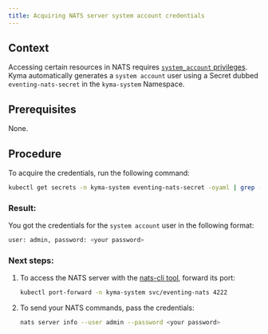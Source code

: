 ```yaml
---
title: Acquiring NATS server system account credentials
---
```

## Context

Accessing certain resources in NATS requires [`system_account` privileges](https://docs.nats.io/running-a-nats-service/configuration/sys_accounts). Kyma automatically generates a `system account` user using a Secret dubbed `eventing-nats-secret` in the `kyma-system` Namespace.

## Prerequisites

None.

## Procedure

To acquire the credentials, run the following command:

```bash
kubectl get secrets -n kyma-system eventing-nats-secret -oyaml | grep -e accountsJson | awk '{print $2}' | base64 -d | grep {user: | awk '{$1=$1};1' | awk '{print substr($0, 2, length($0) - 2)}'
```

### Result: 
You got the credentials for the `system account` user in the following format:
```bash
user: admin, password: <your password>
```
### Next steps:
1. To access the NATS server with the [nats-cli tool](https://github.com/nats-io/natscli), forward its port:
   ```bash
   kubectl port-forward -n kyma-system svc/eventing-nats 4222
2. To send your NATS commands, pass the credentials:
   ```bash
   nats server info --user admin --password <your password>
